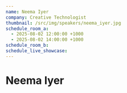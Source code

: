 ```yaml
---
name: Neema Iyer
company: Creative Technologist
thumbnail: /src/img/speakers/neema_iyer.jpg
schedule_room_a:
  - 2025-08-02 12:00:00 +1000
  - 2025-08-02 14:00:00 +1000
schedule_room_b: 
schedule_live_showcase: 
---
```


# Neema Iyer
